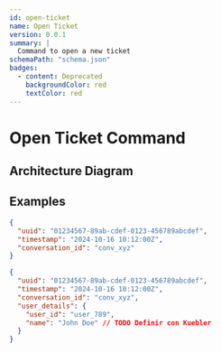 ```yaml
---
id: open-ticket
name: Open Ticket
version: 0.0.1
summary: |
  Command to open a new ticket
schemaPath: "schema.json"
badges:
  - content: Deprecated
    backgroundColor: red
    textColor: red
---
```

# Open Ticket Command

## Architecture Diagram

<NodeGraph />

<SchemaViewer file="schema.json" />

## Examples

```json title="Open a ticket for an anonymous customer"
{
  "uuid": "01234567-89ab-cdef-0123-456789abcdef",
  "timestamp": "2024-10-16 10:12:00Z",
  "conversation_id": "conv_xyz"
}
```

```json title="Open a ticket for an identified customer"
{
  "uuid": "01234567-89ab-cdef-0123-456789abcdef",
  "timestamp": "2024-10-16 10:12:00Z",
  "conversation_id": "conv_xyz",
  "user_details": {
    "user_id": "user_789",
    "name": "John Doe" // TODO Definir con Kuebler
  }
}
```
